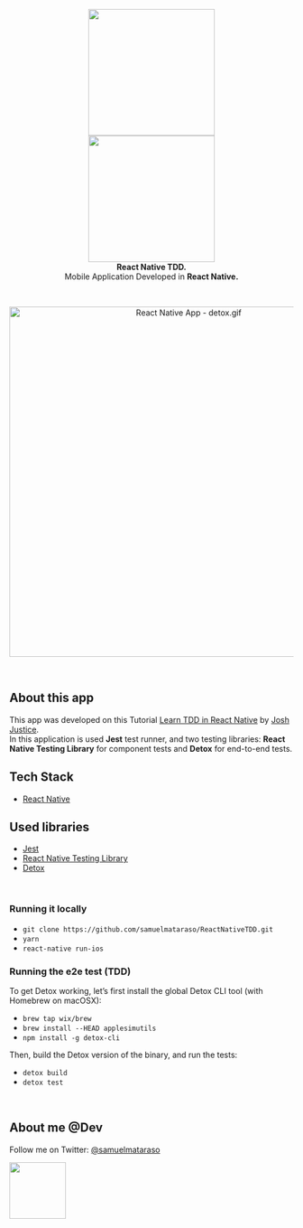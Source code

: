 <!-- header section -->
<p align="center">
  <img src="https://i.imgur.com/t2aQUL1.png" height="224" /><br/>
  <img src="https://i.imgur.com/DAaAKr4.jpg" height="224" /><br/>
  <span><b>React Native TDD.</b></span><br/>
  <span>Mobile Application Developed in <b>React Native.</b></span><br/>
  <!-- <span>Running on both mobile platforms, <b>Android 🤖</b> & <b>iOS 🍎</b>. </span><br/> -->
</p>
<!-- header section END -->

<br/>
<!-- show case/gif section -->
<p align="center">
    <img alt="React Native App - detox.gif" height="620" src="https://media.giphy.com/media/e7OU6ynAmFyx8EIW8G/giphy.gif" />
</p>
<!-- show case/gif section END -->

<br/>

<!-- about app and course section -->

## About this app

This app was developed on this Tutorial [Learn TDD in React Native](https://learntdd.in/react-native/) by [Josh Justice](https://twitter.com/CodingItWrong).<br/>
In this application is used <b>Jest</b> test runner, and two testing libraries: <b>React Native Testing Library</b> for component tests and <b>Detox</b> for end-to-end tests.
<br/>

## Tech Stack

- [React Native](https://github.com/facebook/react-native)

## Used libraries

- [Jest](https://jestjs.io/docs/en/tutorial-react-native.html)
- [React Native Testing Library](https://github.com/callstack/react-native-testing-library)
- [Detox](https://github.com/wix/Detox)

<br/>

### Running it locally

- `git clone https://github.com/samuelmataraso/ReactNativeTDD.git`
- `yarn`
- `react-native run-ios`

### Running the e2e test (TDD)

To get Detox working, let’s first install the global Detox CLI tool (with Homebrew on macOSX):
- `brew tap wix/brew`
- `brew install --HEAD applesimutils`
- `npm install -g detox-cli`

Then, build the Detox version of the binary, and run the tests:
- `detox build`
- `detox test`
<!-- - `react-native run-ios` or `react-native run-android` -->

<!-- Before `react-native run-android`, dont forget do this:

- On android root folder, create this file `local.properties`
- Inside this file, add this line with your sdk patch `sdk.dir = /Users/user/your/Android/sdk/patch` -->
  <!-- about app and course section END -->

<br/>

<!-- about me -->

## About me @Dev

Follow me on Twitter: [@samuelmataraso](https://twitter.com/samuelmataraso)

<a href="https://twitter.com/samuelmataraso" target="_blank">
<img src="https://twitter.com/samuelmataraso/profile_image?size=original" height="100" /></a>

<!-- about me  END -->
